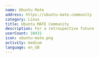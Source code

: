 ```yaml
---
name: Ubuntu Mate
address: https://ubuntu-mate.community
category: Linux
title: Ubuntu MATE Community
description: For a retrospective future
userCount: 10431
icon: ubuntu-mate.png
activity: medium
language: en_GB
---
```


